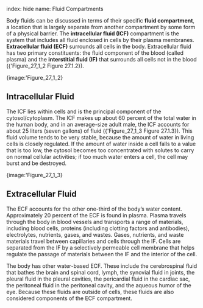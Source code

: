 index: hide
name: Fluid Compartments

Body fluids can be discussed in terms of their specific  **fluid compartment**, a location that is largely separate from another compartment by some form of a physical barrier. The  **intracellular fluid (ICF)** compartment is the system that includes all fluid enclosed in cells by their  plasma membranes.  **Extracellular fluid (ECF)** surrounds all cells in the body. Extracellular fluid has two primary constituents: the fluid component of the blood (called plasma) and the  **interstitial fluid (IF)** that surrounds all cells not in the blood ({'Figure_27_1_2 Figure 27.1.2}).


{image:'Figure_27_1_2}
        

## Intracellular Fluid

The ICF lies within cells and is the principal component of the cytosol/cytoplasm. The ICF makes up about 60 percent of the total water in the human body, and in an average-size adult male, the ICF accounts for about 25 liters (seven gallons) of fluid ({'Figure_27_1_3 Figure 27.1.3}). This fluid volume tends to be very stable, because the amount of water in living cells is closely regulated. If the amount of water inside a cell falls to a value that is too low, the cytosol becomes too concentrated with solutes to carry on normal cellular activities; if too much water enters a cell, the cell may burst and be destroyed.


{image:'Figure_27_1_3}
        

## Extracellular Fluid

The ECF accounts for the other one-third of the body’s water content. Approximately 20 percent of the ECF is found in plasma. Plasma travels through the body in blood vessels and transports a range of materials, including blood cells, proteins (including clotting factors and antibodies), electrolytes, nutrients, gases, and wastes. Gases, nutrients, and waste materials travel between capillaries and cells through the IF. Cells are separated from the IF by a selectively permeable cell membrane that helps regulate the passage of materials between the IF and the interior of the cell.

The body has other water-based ECF. These include the cerebrospinal fluid that bathes the brain and spinal cord, lymph, the synovial fluid in joints, the pleural fluid in the pleural cavities, the pericardial fluid in the cardiac sac, the peritoneal fluid in the peritoneal cavity, and the aqueous humor of the eye. Because these fluids are outside of cells, these fluids are also considered components of the ECF compartment.
